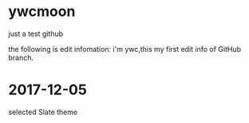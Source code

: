 # ywcmoon
just a test github

the following is edit infomation:
i'm ywc,this my first edit info of GitHub branch.

# 2017-12-05
selected Slate theme

